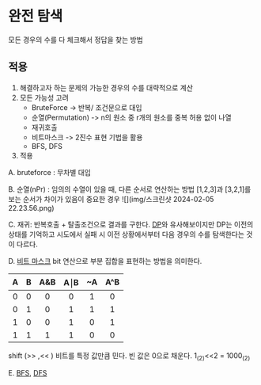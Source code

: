 # 완전 탐색 
모든 경우의 수를 다 체크해서 정답을 찾는 방법

## 적용
1) 해결하고자 하는 문제의 가능한 경우의 수를 대략적으로 계산
2) 모든 가능성 고려
    - BruteForce -> 반복/ 조건문으로 대입
    - 순열(Permutation) -> n의 원소 중 r개의 원소를 중복 허용 없이 나열
    - 재귀호출
    - 비트마스크 -> 2진수 표현 기법을 활용
    - BFS, DFS
3) 적용


A. bruteforce : 무차별 대입


B. 순열(nPr) : 임의의 수열이 있을 때, 다른 순서로 연산하는 방법 [1,2,3]과 [3,2,1]를 보는 순서가 차이가 있음이 중요한 경우
![](img/스크린샷 2024-02-05 22.23.56.png)


C. 재귀: 반복호출 + 탈출조건으로 결과를 구한다. 
[DP](./DynamicProgramming.md)와 유사해보이지만 DP는 이전의 상태를 기억하고 시도에서 실패 시 이전 상황에서부터 다음 경우의 수를 탐색한다는 것이 다르다.


D. [비트 마스크](./bit/BitOperator.md)
bit 연산으로 부분 집합을 표현하는 방법을 의미한다.

|  A  |  B  | A&B | A￨B | ~A  | A^B |
|:---:|:---:|:---:|:---:|:---:|:---:|
|  0  |  0  |  0  |  0  |  1  |  0  |
|  0  |  1  |  0  |  1  |  1  |  1  |
|  1  |  0  |  0  |  1  |  0  |  1  |
|  1  |  1  |  1  |  1  |  0  |  0  |

shift (>> ,<< ) 비트를 특정 값만큼 민다. 빈 값은 0으로 채운다.
1<sub>(2)</sub><<2 = 1000<sub>(2)</sub>

E. [BFS](tree/BFS.md), [DFS](tree/DFS.md)
